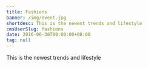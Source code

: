 ```yaml
---
title: Fashions
banner: /img/event.jpg
shortdesc: This is the newest trends and lifestyle
cmsUserSlug: fashions
date: 2016-06-30T00:00:00+08:00
tag: null
---
```


This is the newest trends and lifestyle